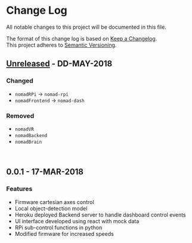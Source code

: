 # Change Log
All notable changes to this project will be documented in this file.

The format of this change log is based on [Keep a Changelog](http://keepachangelog.com/).  
This project adheres to [Semantic Versioning](http://semver.org/).

## [Unreleased] - DD-MAY-2018
### Changed
- `nomadRPi` -> `nomad-rpi`
- `nomadFrontend` -> `nomad-dash`

### Removed
- `nomadVR`
- `nomadBackend`
- `nomadBrain`


&nbsp;
## 0.0.1 - 17-MAR-2018
### Features
- Firmware cartesian axes control
- Local object-detection model
- Heroku deployed Backend server to handle dashboard control events
- UI interface developed using react with mock data
- RPi sub-control functions in python
- Modified firmware for increased speeds

[Unreleased]: https://github.com/attackle/nomad/comapare
